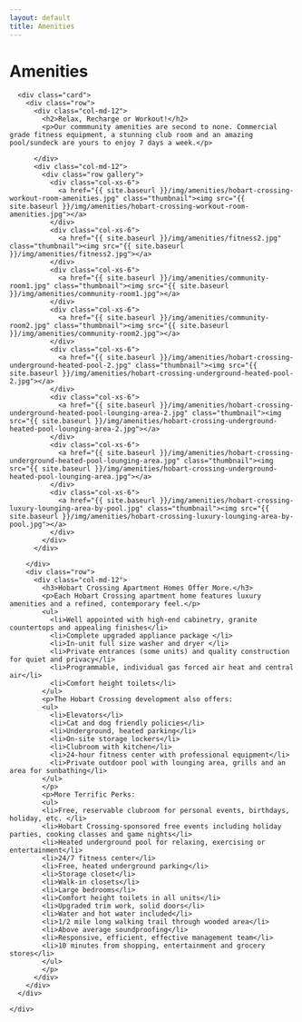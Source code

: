 ```yaml
---
layout: default
title: Amenities
---
```

<div class="container-fluid innerHero" id="amenities">
</div>
<div class="container">
  <div class="row">
    <div class="col-md-8 center-block">
      <div class="card header-card">
        <h1>Amenities</h1>
      </div>
    </div>
    <div class="col-md-12">

      <div class="card">
        <div class="row">
          <div class="col-md-12">
            <h2>Relax, Recharge or Workout!</h2>
            <p>Our commmunity amenities are second to none. Commercial grade fitness equipment, a stunning club room and an amazing pool/sundeck are yours to enjoy 7 days a week.</p>

          </div>
          <div class="col-md-12">
            <div class="row gallery">
              <div class="col-xs-6">
                <a href="{{ site.baseurl }}/img/amenities/hobart-crossing-workout-room-amenities.jpg" class="thumbnail"><img src="{{ site.baseurl }}/img/amenities/hobart-crossing-workout-room-amenities.jpg"></a>
              </div>
              <div class="col-xs-6">
                <a href="{{ site.baseurl }}/img/amenities/fitness2.jpg" class="thumbnail"><img src="{{ site.baseurl }}/img/amenities/fitness2.jpg"></a>
              </div>
              <div class="col-xs-6">
                <a href="{{ site.baseurl }}/img/amenities/community-room1.jpg" class="thumbnail"><img src="{{ site.baseurl }}/img/amenities/community-room1.jpg"></a>
              </div>
              <div class="col-xs-6">
                <a href="{{ site.baseurl }}/img/amenities/community-room2.jpg" class="thumbnail"><img src="{{ site.baseurl }}/img/amenities/community-room2.jpg"></a>
              </div>
              <div class="col-xs-6">
                <a href="{{ site.baseurl }}/img/amenities/hobart-crossing-underground-heated-pool-2.jpg" class="thumbnail"><img src="{{ site.baseurl }}/img/amenities/hobart-crossing-underground-heated-pool-2.jpg"></a>
              </div>
              <div class="col-xs-6">
                <a href="{{ site.baseurl }}/img/amenities/hobart-crossing-underground-heated-pool-lounging-area-2.jpg" class="thumbnail"><img src="{{ site.baseurl }}/img/amenities/hobart-crossing-underground-heated-pool-lounging-area-2.jpg"></a>
              </div>
              <div class="col-xs-6">
                <a href="{{ site.baseurl }}/img/amenities/hobart-crossing-underground-heated-pool-lounging-area.jpg" class="thumbnail"><img src="{{ site.baseurl }}/img/amenities/hobart-crossing-underground-heated-pool-lounging-area.jpg"></a>
              </div>
              <div class="col-xs-6">
                <a href="{{ site.baseurl }}/img/amenities/hobart-crossing-luxury-lounging-area-by-pool.jpg" class="thumbnail"><img src="{{ site.baseurl }}/img/amenities/hobart-crossing-luxury-lounging-area-by-pool.jpg"></a>
              </div>
            </div>
          </div>

        </div>
        <div class="row">
          <div class="col-md-12">
            <h3>Hobart Crossing Apartment Homes Offer More.</h3>
            <p>Each Hobart Crossing apartment home features luxury amenities and a refined, contemporary feel.</p>
            <ul>
              <li>Well appointed with high-end cabinetry, granite countertops and appealing finishes</li>
              <li>Complete upgraded appliance package </li>
              <li>In-unit full size washer and dryer </li>
              <li>Private entrances (some units) and quality construction for quiet and privacy</li>
              <li>Programmable, individual gas forced air heat and central air</li>
              <li>Comfort height toilets</li>
            </ul>
            <p>The Hobart Crossing development also offers:
            <ul>
              <li>Elevators</li>
              <li>Cat and dog friendly policies</li>
              <li>Underground, heated parking</li>
              <li>On-site storage lockers</li>
              <li>Clubroom with kitchen</li>
              <li>24-hour fitness center with professional equipment</li>
              <li>Private outdoor pool with lounging area, grills and an area for sunbathing</li>
            </ul>
            </p>
            <p>More Terrific Perks:
            <ul>
            <li>Free, reservable clubroom for personal events, birthdays, holiday, etc. </li>
            <li>Hobart Crossing-sponsored free events including holiday parties, cooking classes and game nights</li>
            <li>Heated underground pool for relaxing, exercising or entertainment</li>
            <li>24/7 fitness center</li>
            <li>Free, heated underground parking</li>
            <li>Storage closet</li>
            <li>Walk-in closets</li>
            <li>Large bedrooms</li>
            <li>Comfort height toilets in all units</li>
            <li>Upgraded trim work, solid doors</li>
            <li>Water and hot water included</li>
            <li>1/2 mile long walking trail through wooded area</li>
            <li>Above average soundproofing</li>
            <li>Responsive, efficient, effective management team</li>
            <li>10 minutes from shopping, entertainment and grocery stores</li>
            </ul>
            </p>
          </div>
        </div>
      </div>

    </div>
  </div>
</div>
